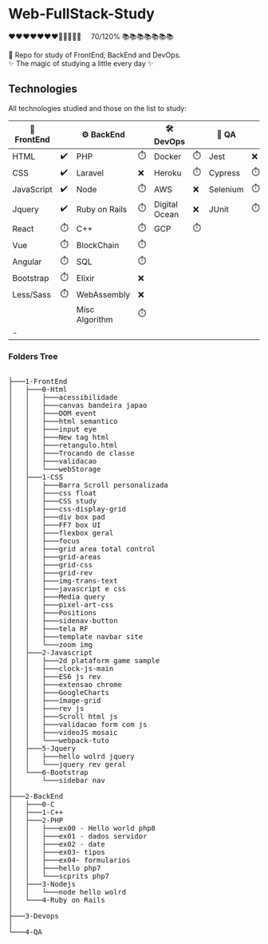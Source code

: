 # Web-FullStack-Study
       
<p>
❤❤❤❤❤❤❤🖤🖤🖤🖤🖤 &nbsp&nbsp&nbsp 70/120% 📚📚📚📚📚📚📚        
</p>      

:orange_book:	 Repo for study of FrontEnd, BackEnd and DevOps.<br>
:sparkles:  The magic of studying a little every day :sparkles: 

## Technologies 

All technologies studied and those on the list to study:

|🐤 FrontEnd |                      |⚙️  BackEnd    |           |🛠️ DevOps      |              |🧪 QA    |            |
| --------   | ----------           |--------------- |-----------|--------------- |---------    |----      |-----       |
| HTML       |:heavy_check_mark:	| PHP            |:stopwatch:| Docker         |:stopwatch:  |Jest      |:x:         |
| CSS        |:heavy_check_mark:    | Laravel        |:x:        | Heroku         |:stopwatch:  |Cypress   |:stopwatch: |
| JavaScript |:heavy_check_mark:    | Node           |:stopwatch:| AWS            |:x:          |Selenium  |:stopwatch: |
| Jquery     |:heavy_check_mark:    | Ruby on Rails  |:stopwatch:| Digital Ocean  |:x:          |JUnit     |:stopwatch: |
| React      |:stopwatch:           | C++            |:stopwatch:| GCP            |:stopwatch:  |          |            |
| Vue        |:stopwatch:           | BlockChain     |:stopwatch:|                |             |          |            |
| Angular    |:stopwatch:           | SQL            |:stopwatch:|                |             |          |            |
| Bootstrap  |:stopwatch:           | Elixir         |:x:        |                |             |          |            |
| Less/Sass  |:stopwatch:           | WebAssembly    |:x:        |                |             |          |            |
|            |                      | Misc Algorithm |:stopwatch:|                |             |          |            |
| -          |                      |                |           |                |             |          |            |

### Folders Tree
<pre>

├───1-FrontEnd
│   ├───0-Html
│   │   ├───acessibilidade
│   │   ├───canvas bandeira japao
│   │   ├───DOM event
│   │   ├───html semantico
│   │   ├───input eye
│   │   ├───New tag html
│   │   ├───retangulo.html
│   │   ├───Trocando de classe
│   │   ├───validacao
│   │   └───webStorage
│   ├───1-CSS
│   │   ├───Barra Scroll personalizada
│   │   ├───css float
│   │   ├───CSS study
│   │   ├───css-display-grid
│   │   ├───div box pad
│   │   ├───FF7 box UI
│   │   ├───flexbox geral
│   │   ├───focus
│   │   ├───grid area total control
│   │   ├───grid-areas
│   │   ├───grid-css
│   │   ├───grid-rev
│   │   ├───img-trans-text
│   │   ├───javascript e css
│   │   ├───Media query
│   │   ├───pixel-art-css
│   │   ├───Positions
│   │   ├───sidenav-button
│   │   ├───tela RF
│   │   ├───template navbar site
│   │   └───zoom img
│   ├───2-Javascript
│   │   ├───2d plataform game sample
│   │   ├───clock-js-main
│   │   ├───ES6 js rev
│   │   ├───extensao chrome
│   │   ├───GoogleCharts
│   │   ├───image-grid
│   │   ├───rev js
│   │   ├───Scroll html js
│   │   ├───validacao form com js
│   │   ├───videoJS mosaic
│   │   └───webpack-tuto      
│   ├───5-Jquery
│   │   ├───hello wolrd jquery
│   │   └───jquery rev geral
│   └───6-Bootstrap
│       └───sidebar nav
│
├───2-BackEnd
│   ├───0-C
│   ├───1-C++
│   ├───2-PHP
│   │   ├───ex00 - Hello world php8
│   │   ├───ex01 - dados servidor
│   │   ├───ex02 - date
│   │   ├───ex03- tipos
│   │   ├───ex04- formularios
│   │   ├───hello php7
│   │   └───scprits php7
│   ├───3-Nodejs
│   │   └───node hello wolrd
│   └───4-Ruby on Rails
│
├───3-Devops
│   
└───4-QA
